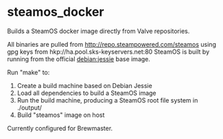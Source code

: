 # steamos_docker
Builds a SteamOS docker image directly from Valve repositories.

All binaries are pulled from http://repo.steampowered.com/steamos using gpg keys from hkp://ha.pool.sks-keyservers.net:80
SteamOS is built by running <debooststrap> from the official <debian:jessie> base image.

Run "make" to:
1. Create a build machine based on Debian Jessie
2. Load all dependencies to build a SteamOS image
3. Run the build machine, producing a SteamOS root file system in ./output/
4. Build "steamos" image on host


Currently configured for Brewmaster.
